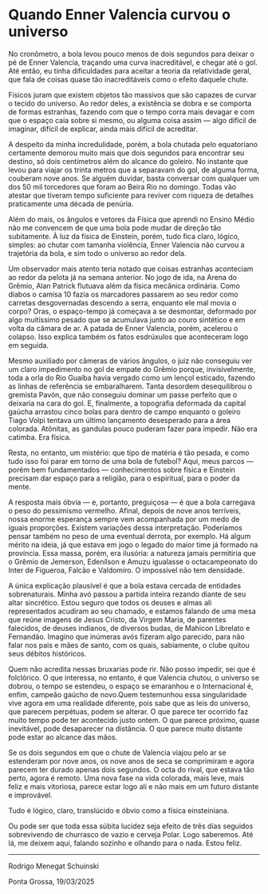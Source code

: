 # Quando Enner Valencia curvou o universo

No cronômetro, a bola levou pouco menos de dois segundos para deixar o pé de Enner Valencia, traçando uma curva inacreditável, e chegar até o gol. Até então, eu tinha dificuldades para aceitar a teoria da relatividade geral, que fala de coisas quase tão inacreditáveis como o efeito daquele chute.

Físicos juram que existem objetos tão massivos que são capazes de curvar o tecido do universo. Ao redor deles, a existência se dobra e se comporta de formas estranhas, fazendo com que o tempo corra mais devagar e com que o espaço caia sobre si mesmo, ou alguma coisa assim — algo difícil de imaginar, difícil de explicar, ainda mais difícil de acreditar.

A despeito da minha incredulidade, porém, a bola chutada pelo equatoriano certamente  demorou muito mais que dois segundos para encontrar seu destino, só dois centímetros além do alcance do goleiro. No instante que levou para viajar os trinta metros que a separavam do gol, de alguma forma, couberam nove anos. Se alguém duvidar, basta conversar com qualquer um dos 50 mil torcedores que foram ao Beira Rio no domingo. Todas vão atestar que tiveram tempo suficiente para reviver com riqueza de detalhes praticamente uma década de penúria. 

Além do mais, os ângulos e vetores da Física que aprendi no Ensino Médio não me convencem de que uma bola pode mudar de direção tão subitamente. À luz da física de Einstein, porém, tudo fica claro, lógico, simples: ao chutar com tamanha violência, Enner Valencia não curvou a trajetória da bola, e sim todo o universo ao redor dela. 

Um observador mais atento teria notado que coisas estranhas aconteciam ao redor da pelota já na semana anterior. No jogo de ida, na Arena do Grêmio, Alan Patrick flutuava além da física mecânica ordinária. Como diabos o camisa 10 fazia os marcadores passarem ao seu redor como carretas desgovernadas descendo a serra, enquanto ele mal movia o corpo? Oras, o espaço-tempo já começava a se desmontar, deformado por algo muitíssimo pesado que se acumulava junto ao couro sintético e em volta da câmara de ar. A patada de Enner Valencia, porém, acelerou o colapso. Isso explica também os fatos esdrúxulos que aconteceram logo em seguida. 

Mesmo auxiliado por câmeras de vários ângulos, o juiz não conseguiu ver um claro impedimento no gol de empate do Grêmio porque, invisivelmente, toda a orla do Rio Guaíba havia vergado como um lençol esticado, fazendo as linhas de referência se embaralharem. Tanta desordem desequilibrou o gremista Pavón, que não conseguiu dominar um passe perfeito que o deixaria na cara do gol. E, finalmente, a topografia deformada da capital gaúcha arrastou cinco bolas para dentro de campo enquanto o goleiro Tiago Volpi tentava um último lançamento desesperado para a área colorada. Atônitas, as gandulas pouco puderam fazer para impedir. Não era catimba. Era física.

Resta, no entanto, um mistério: que tipo de matéria é tão pesada, e como tudo isso foi parar em torno de uma bola de futebol? Aqui, meus parcos — porém bem fundamentados — conhecimentos sobre física e Einstein precisam dar espaço para a religião, para o espiritual, para o poder da mente. 

A resposta mais óbvia — e, portanto, preguiçosa — é que a bola carregava o peso do pessimismo vermelho. Afinal, depois de nove anos terríveis, nossa enorme esperança sempre vem acompanhada por um medo de iguais proporções. Existem variações dessa interpretação. Poderíamos pensar também no peso de uma eventual derrota, por exemplo. Há algum mérito na ideia, já que estava em jogo o legado do maior time já formado na província. Essa massa, porém, era ilusória: a natureza jamais permitiria que o Grêmio de Jemerson, Edenílson e Amuzu igualasse o octacampeonato do Inter de Figueroa, Falcão e Valdomiro. O impossível não tem densidade.

A única explicação plausível é que a bola estava cercada de entidades sobrenaturais. Minha avó passou a partida inteira rezando diante de seu altar sincrético. Estou seguro que todos os deuses e almas ali representados acudiram ao seu chamado, e estamos falando de uma mesa que reúne imagens de Jesus Cristo, da Virgem Maria, de parentes falecidos, de deuses indianos, de diversos budas, de Mahicon Librelato e Fernandão. Imagino que inúmeras avós fizeram algo parecido, para não falar nos pais e mães de santo, com os quais, sabiamente, o clube quitou seus débitos históricos. 

Quem não acredita nessas bruxarias pode rir. Não posso impedir, sei que é folclórico. O que interessa, no entanto, é que Valencia chutou, o universo se dobrou, o tempo se estendeu, o espaço se emaranhou e o Internacional é, enfim, campeão gaúcho de novo.Quem testemunhou essa singularidade vive agora em uma realidade diferente, pois sabe que as leis do universo, que parecem perpétuas, podem se alterar. O que parece ter ocorrido faz muito tempo pode ter acontecido justo ontem.  O que parece próximo, quase inevitável, pode desaparecer na distância. O que parece muito distante pode estar ao alcance das mãos.

Se os dois segundos em que o chute de Valencia viajou pelo ar se estenderam por nove anos, os nove anos de seca se comprimiram e agora parecem ter durado apenas dois segundos. O octa do rival, que estava tão perto, agora é remoto. Uma nova fase na vida colorada, mais leve, mais feliz e mais vitoriosa, parece estar logo ali e não mais em um futuro distante e improvável. 

Tudo é lógico, claro, translúcido e óbvio como a física einsteiniana. 

Ou pode ser que toda essa súbita lucidez seja efeito de três dias seguidos sobrevivendo de churrasco de vazio e cerveja Polar. Logo saberemos. Até lá, me deixem aqui, falando sozinho e olhando para o nada. Estou feliz.

---

Rodrigo Menegat Schuinski

Ponta Grossa, 19/03/2025
